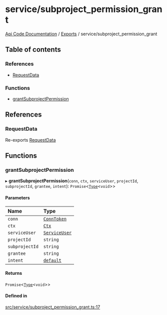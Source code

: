 # service/subproject\_permission\_grant
 
[Api Code Documentation](../README.md) / [Exports](../modules.md) / service/subproject\_permission\_grant

## Table of contents

### References

- [RequestData](service_subproject_permission_grant.md#requestdata)

### Functions

- [grantSubprojectPermission](service_subproject_permission_grant.md#grantsubprojectpermission)

## References

### RequestData

Re-exports [RequestData](../interfaces/service_domain_workflow_project_create.RequestData.md)

## Functions

### grantSubprojectPermission

▸ **grantSubprojectPermission**(`conn`, `ctx`, `serviceUser`, `projectId`, `subprojectId`, `grantee`, `intent`): `Promise`<[`Type`](result.md#type)<`void`\>\>

#### Parameters

| Name | Type |
| :------ | :------ |
| `conn` | [`ConnToken`](service_conn.md#conntoken) |
| `ctx` | [`Ctx`](../interfaces/lib_ctx.Ctx.md) |
| `serviceUser` | [`ServiceUser`](../interfaces/service_domain_organization_service_user.ServiceUser.md) |
| `projectId` | `string` |
| `subprojectId` | `string` |
| `grantee` | `string` |
| `intent` | [`default`](authz_intents.md#default) |

#### Returns

`Promise`<[`Type`](result.md#type)<`void`\>\>

#### Defined in

[src/service/subproject_permission_grant.ts:17](https://github.com/openkfw/TruBudget/blob/4d7fd4be/api/src/service/subproject_permission_grant.ts#L17)
